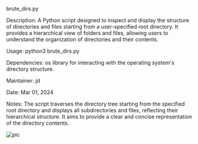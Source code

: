 brute_dirs.py

Description:
A Python script designed to inspect and display the structure of directories and files starting from a user-specified root directory. 
It provides a hierarchical view of folders and files, allowing users to understand the organization of directories and their contents.

Usage:
python3 brute_dirs.py

Dependencies:
os library for interacting with the operating system's directory structure.

Maintainer:
jd

Date:
Mar 01, 2024

Notes:
The script traverses the directory tree starting from the specified root directory and displays all subdirectories and files, reflecting 
their hierarchical structure. It aims to provide a clear and concise representation of the directory contents.

![pic](https://github.com/jaroslavdusek1/brute_dirs.py/main/pic.png)
